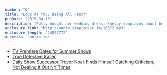 ```yaml
---
number: "6"
title: "Look At You, Being All Fancy"
pubDate: "2015-04-13"
description: "Polly bought her wedding dress. Shelby complains about being tired. The Slap is finally over and everyone is thrilled. Polly & Shelby have a love-fest about CW show, iZombie. Also: Summer tv premieres are discussed."
enclosure_link: "http://audio.simplecast.fm/10372.mp3"
enclosure_length: "24877772"
duration: "00:46:18"
---
```

- [TV Premiere Dates for Summer Shows](http://www.metacritic.com/feature/tv-premiere-dates)
- [True Detective trailer](http://variety.com/2015/tv/news/true-detective-season-2-watch-trailer-video-1201469406/) 
- [Daily Show Successor Trevor Noah Finds Himself Catching Criticism, Not Dealing It Out NY Times](http://www.nytimes.com/2015/04/10/arts/television/daily-show-trevor-noah-controversy-twitter.html)